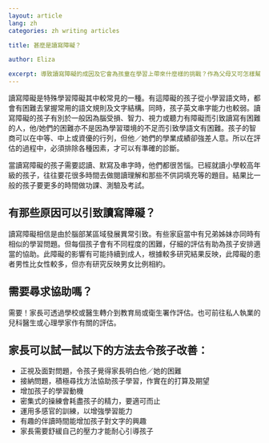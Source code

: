 ```yaml
---
layout: article
lang: zh
categories: zh writing articles

title: 甚麼是讀寫障礙？

author: Eliza

excerpt: 導致讀寫障礙的成因及它會為孩童在學習上帶來什麼樣的挑戰？作為父母又可怎樣幫助他們？
---
```


讀寫障礙是特殊學習障礙其中較常見的一種。有這障礙的孩子從小學習語文時，都會有困難去掌握常用的語文規則及文字結構。同時，孩子英文串字能力也較弱。讀寫障礙的孩子有別於一般因為腦受損、智力、視力或聽力有障礙而引致讀寫有困難的人，他/她們的困難亦不是因為學習環境的不足而引致學語文有困難。孩子的智商可以在中等、中上或資優的行列，但他／她們的學業成績卻強差人意。所以在評估的過程中，必須排除各種因素，才可以有準確的診斷。

當讀寫障礙的孩子需要認讀、默寫及串字時，他們都很苦惱。已經就讀小學較高年級的孩子，往往要花很多時間去做閱讀理解和那些不供詞填充等的題目。結果比一般的孩子要更多的時間做功課、測驗及考試。

## 有那些原因可以引致讀寫障礙？
讀寫障礙相信是由於腦部某區域發展異常引致。有些家庭當中有兄弟姊妹亦同時有相似的學習問題。但每個孩子會有不同程度的困難，仔細的評估有助為孩子安排適當的協助。此障礙的影響有可能持續到成人，根據較多研究結果反映，此障礙的患者男性比女性較多，但亦有研究反映男女比例相約。

## 需要尋求協助嗎？
需要！家長可透過學校或醫生轉介到教育局或衛生署作評估。也可前往私人執業的兒科醫生或心理學家作有關的評估。

## 家長可以試一試以下的方法去令孩子改善：
* 正視及面對問題，令孩子覺得家長明白他／她的困難
* 接納問題，積極尋找方法協助孩子學習，作實在的打算及期望
* 增加孩子的學習動機
* 密集式的操練會耗盡孩子的精力，要適可而止
* 運用多感官的訓練，以增強學習能力
* 有趣的伴讀時間能增加孩子對文字的興趣
* 家長需要舒緩自己的壓力才能耐心引導孩子
